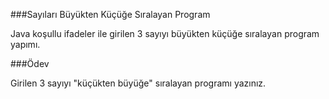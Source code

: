 ###Sayıları Büyükten Küçüğe Sıralayan Program


Java koşullu ifadeler ile girilen 3 sayıyı büyükten küçüğe sıralayan program yapımı.



###Ödev


Girilen 3 sayıyı "küçükten büyüğe" sıralayan programı yazınız.

